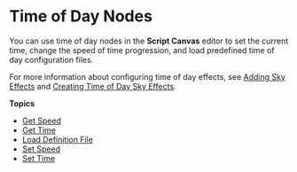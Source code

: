 # Time of Day Nodes<a name="script-canvas-time-of-day-nodes"></a>

You can use time of day nodes in the **Script Canvas** editor to set the current time, change the speed of time progression, and load predefined time of day configuration files\. 

For more information about configuring time of day effects, see [Adding Sky Effects](sky-intro.md) and [Creating Time of Day Sky Effects](sky-tod-intro.md)\.

**Topics**
+ [Get Speed](get-speed.md)
+ [Get Time](get-time.md)
+ [Load Definition File](load-definition-file.md)
+ [Set Speed](set-speed.md)
+ [Set Time](set-time.md)